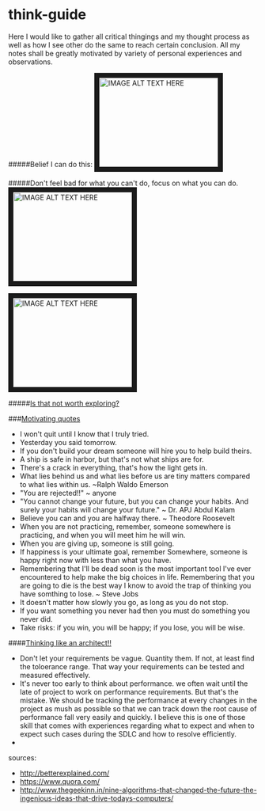 # think-guide

Here I would like to gather all critical thingings and my thought process as well as how I see other do the same to reach certain conclusion. All my notes shall be greatly motivated by variety of personal experiences and observations.


#####Belief I can do this: 
<a href="http://www.youtube.com/watch?feature=player_embedded&v=7TXEZ4tP06c
" target="_blank"><img src="http://img.youtube.com/vi/7TXEZ4tP06c/0.jpg" 
alt="IMAGE ALT TEXT HERE" width="240" height="180" border="10" /></a>

#####Don't feel bad for what you can't do, focus on what you can do.
<a href="http://www.youtube.com/watch?feature=player_embedded&v=36m1o-tM05g
" target="_blank"><img src="http://img.youtube.com/vi/36m1o-tM05g/0.jpg" 
alt="IMAGE ALT TEXT HERE" width="240" height="180" border="10" /></a>

<a href="http://www.youtube.com/watch?feature=player_embedded&v=s3QezBvN1BE
" target="_blank"><img src="http://img.youtube.com/vi/s3QezBvN1BE/0.jpg" 
alt="IMAGE ALT TEXT HERE" width="240" height="180" border="10" /></a>

#####[Is that not worth exploring?](http://zenpencils.com/comic/rhodes/)

###[Motivating quotes](https://github.com/bhochhi/think-guide/wiki/Motivating-quotes)
* I won't quit until I know that I truly tried.
* Yesterday you said tomorrow.
* If you don't build your dream someone will hire you to help build theirs.
* A ship is safe in harbor, but that's not what ships are for.
* There's a crack in everything, that's how the light gets in.
* What lies behind us and what lies before us are tiny matters compared to what lies within us. ~Ralph Waldo Emerson
* "You are rejected!!" ~ anyone
* "You cannot change your future, but you can change your habits. And surely your habits will change your future." ~ Dr. APJ Abdul Kalam
* Believe you can and you are halfway there. ~ Theodore Roosevelt
* When you are not practicing, remember, someone somewhere is practicing, and when you will meet him he will win.
* When you are giving up, someone is still going.
* If happiness is your ultimate goal, remember Somewhere, someone is happy right now with less than what you have. 
* Remembering that I'll be dead soon is the most important tool I've ever encountered to help make the big choices in life. Remembering that you are going to die is the best way I know to avoid the trap of thinking you have somthing to lose. ~ Steve Jobs
* It doesn't matter how slowly you go, as long as you do not stop.
* If you want something you never had then you must do something you never did.
* Take risks: if you win, you will be happy; if you lose, you will be wise.


####[Thinking like an architect!!](https://github.com/bhochhi/think-guide/wiki/Thinking-like-an-architect)

 * Don't let your requirements be vague. Quantity them. If not, at least find the toloerance range. That way your requirements can be tested and measured effectively.
 * It's never too early to think about performance. we often wait until the late of project to work on performance requirements. But that's the mistake. We should be tracking the performance at every changes in the project as mush as possible so that we can track down the root cause of performance fall very easily and quickly. I believe this is one of those skill that comes with experiences regarding what to expect and when to expect such cases during the SDLC and how to resolve efficiently.
 * 

















sources:
- http://betterexplained.com/
- https://www.quora.com/
- http://www.thegeekinn.in/nine-algorithms-that-changed-the-future-the-ingenious-ideas-that-drive-todays-computers/

